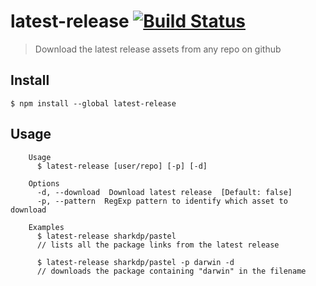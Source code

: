 # latest-release [![Build Status](https://travis-ci.org/ricardomatias/latest-release.svg?branch=master)](https://travis-ci.org/ricardomatias/latest-release)

> Download the latest release assets from any repo on github


## Install

```
$ npm install --global latest-release
```

## Usage

```
	Usage
	  $ latest-release [user/repo] [-p] [-d]

	Options
	  -d, --download  Download latest release  [Default: false]
	  -p, --pattern  RegExp pattern to identify which asset to download

	Examples
	  $ latest-release sharkdp/pastel
	  // lists all the package links from the latest release

	  $ latest-release sharkdp/pastel -p darwin -d
	  // downloads the package containing "darwin" in the filename
```
